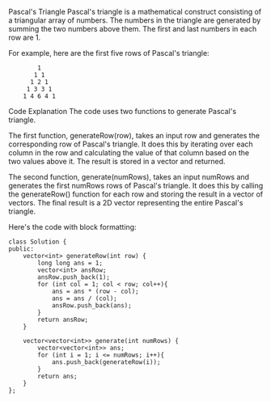 Pascal's Triangle
Pascal's triangle is a mathematical construct consisting of a triangular array of numbers. The numbers in the triangle are generated by summing the two numbers above them. The first and last numbers in each row are 1.

For example, here are the first five rows of Pascal's triangle:

```
        1
       1 1
      1 2 1
     1 3 3 1
    1 4 6 4 1
 ```
Code Explanation
The code uses two functions to generate Pascal's triangle.

The first function, generateRow(row), takes an input row and generates the corresponding row of Pascal's triangle. It does this by iterating over each column in the row and calculating the value of that column based on the two values above it. The result is stored in a vector and returned.

The second function, generate(numRows), takes an input numRows and generates the first numRows rows of Pascal's triangle. It does this by calling the generateRow() function for each row and storing the result in a vector of vectors. The final result is a 2D vector representing the entire Pascal's triangle.

Here's the code with block formatting:

```
class Solution {
public:
    vector<int> generateRow(int row) {
        long long ans = 1;
        vector<int> ansRow;
        ansRow.push_back(1);
        for (int col = 1; col < row; col++){
            ans = ans * (row - col);
            ans = ans / (col);
            ansRow.push_back(ans);
        }
        return ansRow;
    }
    
    vector<vector<int>> generate(int numRows) {
        vector<vector<int>> ans;
        for (int i = 1; i <= numRows; i++){
            ans.push_back(generateRow(i));
        }
        return ans;
    }
};
```
